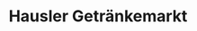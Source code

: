 ---
title: "Hausler Getränkemarkt"
url: /regensburg/hausler-getraenkemarkt-rilkestrasse/
shop: Getränke
---
